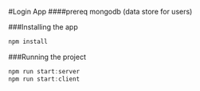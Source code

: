 #Login App
####prereq 
mongodb (data store for users)

###Installing the app
```js
npm install
```

###Running the project
```js
npm run start:server
npm run start:client
```
